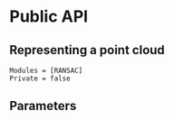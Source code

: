 # Public API

## Representing a point cloud

```@autodocs
Modules = [RANSAC]
Private = false
```

## Parameters
